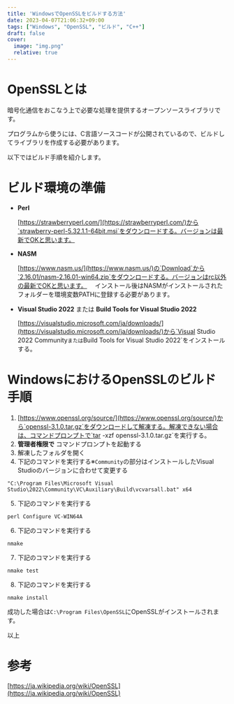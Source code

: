 ```yaml
---
title: 'WindowsでOpenSSLをビルドする方法'
date: 2023-04-07T21:06:32+09:00
tags: ["Windows", "OpenSSL", "ビルド", "C++"]
draft: false
cover:
  image: "img.png"
  relative: true
---
```


# OpenSSLとは

暗号化通信をおこなう上で必要な処理を提供するオープンソースライブラリです。

プログラムから使うには、C言語ソースコードが公開されているので、ビルドしてライブラリを作成する必要があります。

以下ではビルド手順を紹介します。

# ビルド環境の準備

- **Perl**

  [https://strawberryperl.com/](https://strawberryperl.com/)から`strawberry-perl-5.32.1.1-64bit.msi`をダウンロードする。バージョンは最新でOKと思います。

- **NASM**

  [https://www.nasm.us/](https://www.nasm.us/)の`Download`から`2.16.01/nasm-2.16.01-win64.zip`をダウンロードする。バージョンはrc以外の最新でOKと思います。
　インストール後はNASMがインストールされたフォルダーを環境変数PATHに登録する必要があります。

- **Visual Studio 2022** または **Build Tools for Visual Studio 2022**

  [https://visualstudio.microsoft.com/ja/downloads/](https://visualstudio.microsoft.com/ja/downloads/)から`Visual Studio 2022 Community`または`Build Tools for Visual Studio 2022`をインストールする。
  
# WindowsにおけるOpenSSLのビルド手順

1. [https://www.openssl.org/source/](https://www.openssl.org/source/)から`openssl-3.1.0.tar.gz`をダウンロードして解凍する。解凍できない場合は、コマンドプロンプトで`tar -xzf openssl-3.1.0.tar.gz`を実行する。
2. **管理者権限で** コマンドプロンプトを起動する
3. 解凍したフォルダを開く
4. 下記のコマンドを実行する※`Community`の部分はインストールしたVisual Studioのバージョンに合わせて変更する
```
"C:\Program Files\Microsoft Visual Studio\2022\Community\VC\Auxiliary\Build\vcvarsall.bat" x64
```
5. 下記のコマンドを実行する
```
perl Configure VC-WIN64A
```
6. 下記のコマンドを実行する
```
nmake
```
7. 下記のコマンドを実行する
```
nmake test
```
8. 下記のコマンドを実行する
```
nmake install
```

成功した場合は`C:\Program Files\OpenSSL`にOpenSSLがインストールされます。

以上

# 参考
[https://ja.wikipedia.org/wiki/OpenSSL](https://ja.wikipedia.org/wiki/OpenSSL)